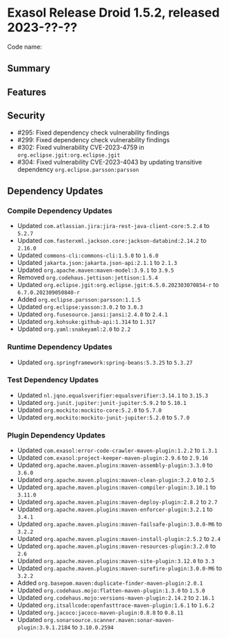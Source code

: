 # Exasol Release Droid 1.5.2, released 2023-??-??

Code name:

## Summary

## Features

## Security

* #295: Fixed dependency check vulnerability findings
* #299: Fixed dependency check vulnerability findings
* #302: Fixed vulnerability CVE-2023-4759 in `org.eclipse.jgit:org.eclipse.jgit`
* #304: Fixed vulnerability CVE-2023-4043 by updating transitive dependency `org.eclipse.parsson:parsson`

## Dependency Updates

### Compile Dependency Updates

* Updated `com.atlassian.jira:jira-rest-java-client-core:5.2.4` to `5.2.7`
* Updated `com.fasterxml.jackson.core:jackson-databind:2.14.2` to `2.16.0`
* Updated `commons-cli:commons-cli:1.5.0` to `1.6.0`
* Updated `jakarta.json:jakarta.json-api:2.1.1` to `2.1.3`
* Updated `org.apache.maven:maven-model:3.9.1` to `3.9.5`
* Removed `org.codehaus.jettison:jettison:1.5.4`
* Updated `org.eclipse.jgit:org.eclipse.jgit:6.5.0.202303070854-r` to `6.7.0.202309050840-r`
* Added `org.eclipse.parsson:parsson:1.1.5`
* Updated `org.eclipse:yasson:3.0.2` to `3.0.3`
* Updated `org.fusesource.jansi:jansi:2.4.0` to `2.4.1`
* Updated `org.kohsuke:github-api:1.314` to `1.317`
* Updated `org.yaml:snakeyaml:2.0` to `2.2`

### Runtime Dependency Updates

* Updated `org.springframework:spring-beans:5.3.25` to `5.3.27`

### Test Dependency Updates

* Updated `nl.jqno.equalsverifier:equalsverifier:3.14.1` to `3.15.3`
* Updated `org.junit.jupiter:junit-jupiter:5.9.2` to `5.10.1`
* Updated `org.mockito:mockito-core:5.2.0` to `5.7.0`
* Updated `org.mockito:mockito-junit-jupiter:5.2.0` to `5.7.0`

### Plugin Dependency Updates

* Updated `com.exasol:error-code-crawler-maven-plugin:1.2.2` to `1.3.1`
* Updated `com.exasol:project-keeper-maven-plugin:2.9.6` to `2.9.16`
* Updated `org.apache.maven.plugins:maven-assembly-plugin:3.3.0` to `3.6.0`
* Updated `org.apache.maven.plugins:maven-clean-plugin:3.2.0` to `2.5`
* Updated `org.apache.maven.plugins:maven-compiler-plugin:3.10.1` to `3.11.0`
* Updated `org.apache.maven.plugins:maven-deploy-plugin:2.8.2` to `2.7`
* Updated `org.apache.maven.plugins:maven-enforcer-plugin:3.2.1` to `3.4.1`
* Updated `org.apache.maven.plugins:maven-failsafe-plugin:3.0.0-M6` to `3.2.2`
* Updated `org.apache.maven.plugins:maven-install-plugin:2.5.2` to `2.4`
* Updated `org.apache.maven.plugins:maven-resources-plugin:3.2.0` to `2.6`
* Updated `org.apache.maven.plugins:maven-site-plugin:3.12.0` to `3.3`
* Updated `org.apache.maven.plugins:maven-surefire-plugin:3.0.0-M6` to `3.2.2`
* Added `org.basepom.maven:duplicate-finder-maven-plugin:2.0.1`
* Updated `org.codehaus.mojo:flatten-maven-plugin:1.3.0` to `1.5.0`
* Updated `org.codehaus.mojo:versions-maven-plugin:2.14.2` to `2.16.1`
* Updated `org.itsallcode:openfasttrace-maven-plugin:1.6.1` to `1.6.2`
* Updated `org.jacoco:jacoco-maven-plugin:0.8.8` to `0.8.11`
* Updated `org.sonarsource.scanner.maven:sonar-maven-plugin:3.9.1.2184` to `3.10.0.2594`
